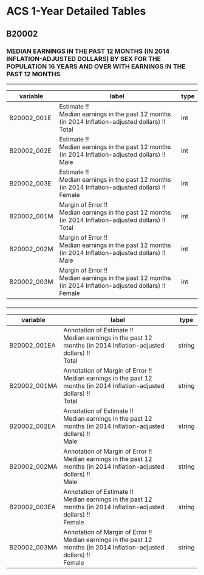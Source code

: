 # ACS 1-Year Detailed Tables

## B20002

### MEDIAN EARNINGS IN THE PAST 12 MONTHS (IN 2014 INFLATION-ADJUSTED DOLLARS) BY SEX FOR THE POPULATION 16 YEARS AND OVER WITH EARNINGS IN THE PAST 12 MONTHS

___

| variable | label | type |
| ----- | ----- | ----- |
| B20002_001E | Estimate !!<br>Median earnings in the past 12 months (in 2014 Inflation-adjusted dollars) !!<br>Total | int |
| B20002_002E | Estimate !!<br>Median earnings in the past 12 months (in 2014 Inflation-adjusted dollars) !!<br>Male | int |
| B20002_003E | Estimate !!<br>Median earnings in the past 12 months (in 2014 Inflation-adjusted dollars) !!<br>Female | int |
| B20002_001M | Margin of Error !!<br>Median earnings in the past 12 months (in 2014 Inflation-adjusted dollars) !!<br>Total | int |
| B20002_002M | Margin of Error !!<br>Median earnings in the past 12 months (in 2014 Inflation-adjusted dollars) !!<br>Male | int |
| B20002_003M | Margin of Error !!<br>Median earnings in the past 12 months (in 2014 Inflation-adjusted dollars) !!<br>Female | int |
### 

___

| variable | label | type |
| ----- | ----- | ----- |
| B20002_001EA | Annotation of Estimate !!<br>Median earnings in the past 12 months (in 2014 Inflation-adjusted dollars) !!<br>Total | string |
| B20002_001MA | Annotation of Margin of Error !!<br>Median earnings in the past 12 months (in 2014 Inflation-adjusted dollars) !!<br>Total | string |
| B20002_002EA | Annotation of Estimate !!<br>Median earnings in the past 12 months (in 2014 Inflation-adjusted dollars) !!<br>Male | string |
| B20002_002MA | Annotation of Margin of Error !!<br>Median earnings in the past 12 months (in 2014 Inflation-adjusted dollars) !!<br>Male | string |
| B20002_003EA | Annotation of Estimate !!<br>Median earnings in the past 12 months (in 2014 Inflation-adjusted dollars) !!<br>Female | string |
| B20002_003MA | Annotation of Margin of Error !!<br>Median earnings in the past 12 months (in 2014 Inflation-adjusted dollars) !!<br>Female | string |

